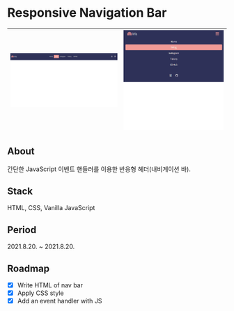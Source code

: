 # Responsive Navigation Bar
|<img src="assets/images/index-wide.png" alt="index wide" />|<img src="assets/images/index.png" alt="index" />|
|:-:|:-:|

## About
간단한 JavaScript 이벤트 핸들러를 이용한 반응형 헤더(내비게이션 바).

## Stack
HTML, CSS, Vanilla JavaScript

## Period
2021.8.20. ~ 2021.8.20.

## Roadmap
- [X] Write HTML of nav bar
- [X] Apply CSS style
- [X] Add an event handler with JS
